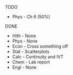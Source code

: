 TODO
- Phys - Ch 6 (50%)

DONE
- Hlth - None
- Phys - None
- Econ - Cross something off
- Stat - Scatterplots
- Calc - Continuity and IVT
- Chem - Lab report
- Engl - None

